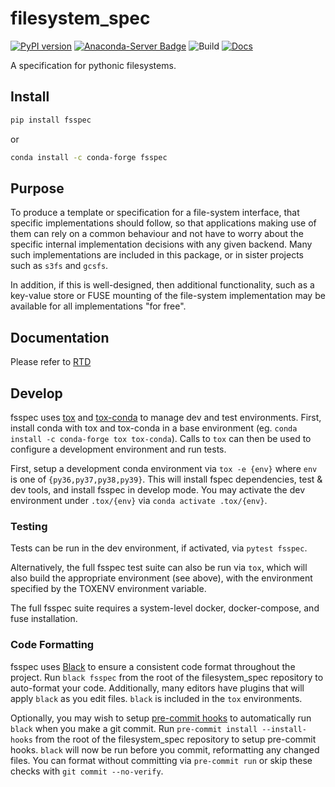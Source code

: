 # filesystem_spec

[![PyPI version](https://badge.fury.io/py/fsspec.svg)](https://pypi.python.org/pypi/fsspec/)
[![Anaconda-Server Badge](https://anaconda.org/conda-forge/fsspec/badges/version.svg)](https://anaconda.org/conda-forge/fsspec)
![Build](https://github.com/intake/filesystem_spec/workflows/CI/badge.svg)
[![Docs](https://readthedocs.org/projects/filesystem-spec/badge/?version=latest)](https://filesystem-spec.readthedocs.io/en/latest/?badge=latest)

A specification for pythonic filesystems.

## Install

```bash
pip install fsspec
```
or
```bash
conda install -c conda-forge fsspec
```

## Purpose

To produce a template or specification for a file-system interface, that specific implementations should follow,
so that applications making use of them can rely on a common behaviour and not have to worry about the specific
internal implementation decisions with any given backend. Many such implementations are included in this package,
or in sister projects such as `s3fs` and `gcsfs`.

In addition, if this is well-designed, then additional functionality, such as a key-value store or FUSE
mounting of the file-system implementation may be available for all implementations "for free".

## Documentation

Please refer to [RTD](https://filesystem-spec.readthedocs.io/en/latest/?badge=latest)

## Develop

fsspec uses [tox](https://tox.readthedocs.io/en/latest/) and
[tox-conda](https://github.com/tox-dev/tox-conda) to manage dev and test
environments. First, install conda with tox and tox-conda in a base environment
(eg. ``conda install -c conda-forge tox tox-conda``). Calls to ``tox`` can then be
used to configure a development environment and run tests.

First, setup a development conda environment via ``tox -e {env}`` where ``env`` is one of ``{py36,py37,py38,py39}``.
This will install fspec dependencies, test & dev tools, and install fsspec in develop
mode. You may activate the dev environment under ``.tox/{env}`` via ``conda activate .tox/{env}``.

### Testing

Tests can be run in the dev environment, if activated, via ``pytest fsspec``.

Alternatively, the full fsspec test suite can also be run via ``tox``, which will
also build the appropriate environment (see above), with the environment specified
by the TOXENV environment variable.

The full fsspec suite requires a system-level docker, docker-compose, and fuse
installation.

### Code Formatting

fsspec uses [Black](https://black.readthedocs.io/en/stable) to ensure
a consistent code format throughout the project.
Run ``black fsspec`` from the root of the filesystem_spec repository to
auto-format your code. Additionally, many editors have plugins that will apply
``black`` as you edit files. ``black`` is included in the ``tox`` environments.


Optionally, you may wish to setup [pre-commit hooks](https://pre-commit.com) to
automatically run ``black`` when you make a git commit.
Run ``pre-commit install --install-hooks`` from the root of the
filesystem_spec repository to setup pre-commit hooks. ``black`` will now be run
before you commit, reformatting any changed files. You can format without
committing via ``pre-commit run`` or skip these checks with ``git commit
--no-verify``.
